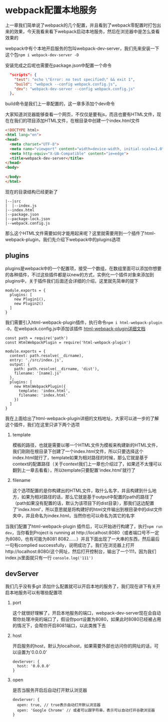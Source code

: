 # webpack配置本地服务

上一章我们简单说了webpack的几个配置，并且看到了webpack零配置时打包出来的效果，今天我看来看下webpack启动本地服务，然后在浏览器中是怎么查看效果的

webpack中有个本地开启服务的包叫webpack-dev-server，我们先来安装一下这个包```npm i webpack-dev-server -D```

安装完成之后呢也需要在package.json中配置一个命令
```JSON
  "scripts": {
    "test": "echo \"Error: no test specified\" && exit 1",
    "build": "webpack --config webpack.config.js",
    "dev": "webpack-dev-server --config webpack.config.js"
  },
```
build命令是我们上一章配置的，这一章多添加个dev命令

大家知道浏览器能够查看一个网页，不仅仅是要有js，而且也要有HTML文件，现在在我们的项目添加HTML文件，在根目录中创建一个index.html文件
```HTML
<!DOCTYPE html>
<html lang="en">
<head>
  <meta charset="UTF-8">
  <meta name="viewport" content="width=device-width, initial-scale=1.0">
  <meta http-equiv="X-UA-Compatible" content="ie=edge">
  <title>webpack-dev-server</title>
</head>
<body>
  
</body>
</html>
```
现在的目录结构已经更新了
```
|--|src
|  |--index.js
|--index.html
|--package.json
|--package-lock.json
|--webpack.config.js
```
那么这个HTML文件需要如何才能用起来呢？这里就需要用到一个插件了html-webpack-plugin，我们先介绍下webpack中的plugins选项

## plugins

plugins是webpack中的一个配置项，接受一个数组，在数组里面可以添加你想要的各种插件，不过这些插件都是以new的方式，实例化一个插件对象来添加到plugins中，关于插件我们后面还会详细的介绍，这里就先简单的提下
```JS
module.exports = {
  plugins: [
    new Plugin1(),
    new Plugin2()
  ]
}
```
我们需要引入html-webpack-plugin插件，执行命令```npm i html-webpack-plugin -D```，在webpack.config.js中添加该插件 [html-webpack-plugin详细文档](https://www.npmjs.com/package/html-webpack-plugin)
```JS
const path = require('path')
const HtmlWebpackPlugin = require('html-webpack-plugin')

module.exports = {
  context: path.resolve(__dirname),
  entry: './src/index.js',
  output: {
    path: path.resolve(__dirname, 'dist'),
    filename: '[name].js'
  },
  plugins: [
    new HtmlWebpackPlugin({
      template: 'index.html',
      filename: 'index.html'
    })
  ]
}
```
我在上面给出了html-webpack-plugin详细的文档地址，大家可以进一步的了解这个插件，我们在这里只讲下两个选项
1. template

    模板的路径，也就是需要以哪一个HTML文件为模板来构建新的HTML文件，我们刚刚在根目录下创建了一个index.html文件，所以只要选择这个index.html就行了，template如果为相对路径的时候，那么它就是基于context的配置路径（关于context我们上一章也介绍过了，如果还不太懂可以翻到上一章去看看），所以template只要配置'index.html'就行了
2. filename

    这个选项配置的是你构建出的HTML文件，取什么名字，并且构建到什么地方，如果为相对路径的话，那么它就是基于output中配置的path的路径了（path如果没有配置的话，默认为该项目下的dist目录），那我们这边配置了'index.html'，所以意思就是将构建好的html文件输出到根目录中的dist文件夹中，并且命名为index.html，当然你也可以命名为其它的名字

当我们配置了html-webpack-plugin 插件后，可以开始进行构建了，执行```npm run dev```，当你看到Project is running at http://localhost:8080（或者端口号不一定为8080，也有可能为8081 8082......）并且下面出现了一大串的东西，然后最后一句有complied successfully，说明成功了。我们在浏览器上打开http://localhost:8080/这个网址，然后打开控制台，输出了一个111，因为我们index.js里面就只有一行
```console.log('111')```

## devServer

我们几乎没有多git 添加什么配置就可以开启本地的服务了，我们现在讲下有关开启本地服务可以有哪些配置项

1. port

   这个就很好理解了，开启本地服务的端口，webpack-dev-server现在会自动帮你处理冲突的端口了，假设你port设置为8080，如果此时8080已经被占用的情况下，会帮你开启8081端口，以此类推下去

2. host
  
   开启服务的host，默认为localhost，如果需要外部也访问你的网址的话，可以设置为'0.0.0.0'
   ```JS
   devServer: {
     host: '0.0.0.0'
   }
   ```
3. open

   是否当服务开启后自动打开默认浏览器
   ```JS
   devServer: {
     open: true, // true表示自动打开默认浏览器
     open: 'Google Chrome' // 或者可以跟字符串，表示可以自动打开谷歌浏览器
   }
   ```